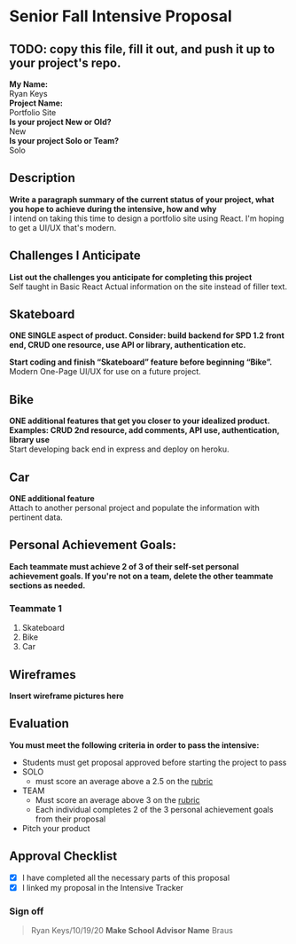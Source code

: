 # Senior Fall Intensive Proposal

## TODO: copy this file, fill it out, and push it up to your project's repo.


**My Name:**<br>
Ryan Keys<br>
**Project Name:**<br>
Portfolio Site<br>
**Is your project New or Old?**<br>
New<br>
**Is your project Solo or Team?**<br>
Solo<br>

## Description

**Write a paragraph summary of the current status of your project, what you hope to achieve during the intensive, how and why**<br>
I intend on taking this time to design a portfolio site using React. I'm hoping to get a UI/UX that's modern.

## Challenges I Anticipate

**List out the challenges you anticipate for completing this project**<br>
Self taught in Basic React
Actual information on the site instead of filler text.

## Skateboard

**ONE SINGLE aspect of product. Consider: build backend for SPD 1.2 front end, CRUD one resource, use API or library, authentication etc.**

**Start coding and finish “Skateboard” feature before beginning “Bike”.**<br>
Modern One-Page UI/UX for use on a future project.

## Bike

**ONE additional features that get you closer to your idealized product. Examples: CRUD 2nd resource, add comments, API use, authentication, library use**<br>
Start developing back end in express and deploy on heroku.

## Car

**ONE additional feature**<br>
Attach to another personal project and populate the information with pertinent data.

## Personal Achievement Goals:

**Each teammate must achieve 2 of 3 of their self-set personal achievement goals. If you're not on a team, delete the other teammate sections as needed.**

### Teammate 1

1. Skateboard
2. Bike
3. Car

## Wireframes

**Insert wireframe pictures here**

## Evaluation

**You must meet the following criteria in order to pass the intensive:**

- Students must get proposal approved before starting the project to pass
- SOLO
  - must score an average above a 2.5 on the [rubric]
- TEAM
  - Must score an average above 3 on the [rubric]
  - Each individual completes 2 of the 3 personal achievement goals from their proposal
- Pitch your product

[rubric]: https://docs.google.com/document/d/1IOQDmohLBEBT-hyr-2vgw1mbZUNsq3fHxVfH0oRmVt0/edit

## Approval Checklist

- [x] I have completed all the necessary parts of this proposal
- [x] I linked my proposal in the Intensive Tracker

### Sign off

> Ryan Keys/10/19/20
> **Make School Advisor Name**
> Braus
